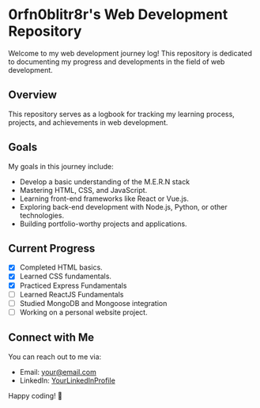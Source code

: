 # 0rfn0blitr8r's Web Development Repository

Welcome to my web development journey log! This repository is dedicated to documenting my progress and developments in the field of web development.

## Overview

This repository serves as a logbook for tracking my learning process, projects, and achievements in web development.

## Goals

My goals in this journey include:
- Develop a basic understanding of the M.E.R.N stack
- Mastering HTML, CSS, and JavaScript.
- Learning front-end frameworks like React or Vue.js.
- Exploring back-end development with Node.js, Python, or other technologies.
- Building portfolio-worthy projects and applications.

## Current Progress

- [x] Completed HTML basics.
- [x] Learned CSS fundamentals.
- [x] Practiced Express Fundamentals
- [ ] Learned ReactJS Fundamentals
- [ ] Studied MongoDB and Mongoose integration  
- [ ] Working on a personal website project.

## Connect with Me

You can reach out to me via:
- Email: [your@email.com](aaradhyaverma11@gmail.com)
- LinkedIn: [YourLinkedInProfile](https://www.linkedin.com/in/aaradhya-verma-214450250/)

Happy coding! 🚀
